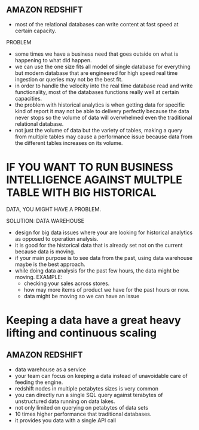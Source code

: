 ## AMAZON REDSHIFT

- most of the relational databases can write content at fast speed at certain
capacity.

PROBLEM
- some times we have a business need that goes outside on what is happening to
what did happen.
- we can use the one size fits all model of single database for everything but
modern database that are engineered for high speed real time ingestion or queries
may not be the best fit.
- in order to handle the velocity into the real time database read and write functionality,
most of the databases functions really well at certain capacities.
- the problem with historical analytics is when getting data for specific kind of
report it may not be able to delivery perfectly because the data never stops so
the volume of data will overwhelmed even the traditional relational database.
- not just the volume of data but the variety of tables, making a query from multiple
tables may cause a performance issue because data from the different tables
increases on its volume.

# IF YOU WANT TO RUN BUSINESS INTELLIGENCE AGAINST MULTPLE TABLE WITH BIG HISTORICAL
DATA, YOU MIGHT HAVE A PROBLEM.

SOLUTION: DATA WAREHOUSE
- design for big data issues where your are looking for historical analytics as
opposed to operation analysis.
- it is good for the historical data that is already set not on the current because
data is moving.
- if your main purpose is to see data from the past, using data warehouse maybe
is the best approach.
- while doing data analysis for the past few hours, the data might be moving.
EXAMPLE:
  * checking your sales across stores.
  * how may more items of product we have for the past hours or now.
  * data might be moving so we can have an issue


# Keeping a data have a great heavy lifting and continuous scaling

## AMAZON REDSHIFT
- data warehouse as a service
- your team can focus on keeping a data instead of unavoidable care of feeding
the engine.
- redshift nodes in multiple petabytes sizes is very common
- you can directly run a single SQL query against terabytes of unstructured data
running on data lakes.
- not only limited on querying on petabytes of data sets
- 10 times higher performance that traditional databases.
- it provides you data with a single API call
